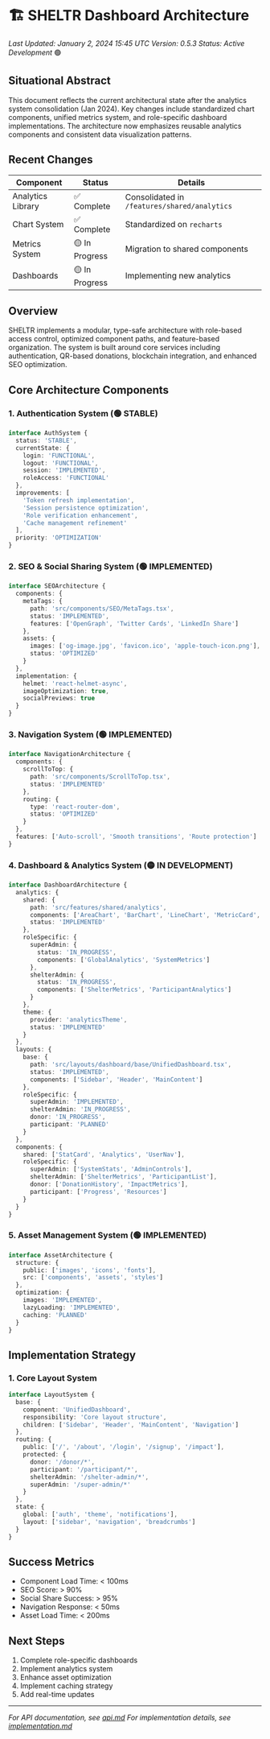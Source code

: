 # 🏗️ SHELTR Dashboard Architecture
*Last Updated: January 2, 2024 15:45 UTC*
*Version: 0.5.3*
*Status: Active Development* 🟢

## Situational Abstract
This document reflects the current architectural state after the analytics system consolidation (Jan 2024). Key changes include standardized chart components, unified metrics system, and role-specific dashboard implementations. The architecture now emphasizes reusable analytics components and consistent data visualization patterns.

## Recent Changes
| Component | Status | Details |
|-----------|---------|---------|
| Analytics Library | ✅ Complete | Consolidated in `/features/shared/analytics` |
| Chart System | ✅ Complete | Standardized on `recharts` |
| Metrics System | 🟡 In Progress | Migration to shared components |
| Dashboards | 🟡 In Progress | Implementing new analytics |

## Overview
SHELTR implements a modular, type-safe architecture with role-based access control, optimized component paths, and feature-based organization. The system is built around core services including authentication, QR-based donations, blockchain integration, and enhanced SEO optimization.

## Core Architecture Components

### 1. Authentication System (🟢 STABLE)
```typescript
interface AuthSystem {
  status: 'STABLE',
  currentState: {
    login: 'FUNCTIONAL',
    logout: 'FUNCTIONAL',
    session: 'IMPLEMENTED',
    roleAccess: 'FUNCTIONAL'
  },
  improvements: [
    'Token refresh implementation',
    'Session persistence optimization',
    'Role verification enhancement',
    'Cache management refinement'
  ],
  priority: 'OPTIMIZATION'
}
```

### 2. SEO & Social Sharing System (🟢 IMPLEMENTED)
```typescript
interface SEOArchitecture {
  components: {
    metaTags: {
      path: 'src/components/SEO/MetaTags.tsx',
      status: 'IMPLEMENTED',
      features: ['OpenGraph', 'Twitter Cards', 'LinkedIn Share']
    },
    assets: {
      images: ['og-image.jpg', 'favicon.ico', 'apple-touch-icon.png'],
      status: 'OPTIMIZED'
    }
  },
  implementation: {
    helmet: 'react-helmet-async',
    imageOptimization: true,
    socialPreviews: true
  }
}
```

### 3. Navigation System (🟢 IMPLEMENTED)
```typescript
interface NavigationArchitecture {
  components: {
    scrollToTop: {
      path: 'src/components/ScrollToTop.tsx',
      status: 'IMPLEMENTED'
    },
    routing: {
      type: 'react-router-dom',
      status: 'OPTIMIZED'
    }
  },
  features: ['Auto-scroll', 'Smooth transitions', 'Route protection']
}
```

### 4. Dashboard & Analytics System (🟡 IN DEVELOPMENT)
```typescript
interface DashboardArchitecture {
  analytics: {
    shared: {
      path: 'src/features/shared/analytics',
      components: ['AreaChart', 'BarChart', 'LineChart', 'MetricCard', 'DonationMap'],
      status: 'IMPLEMENTED'
    },
    roleSpecific: {
      superAdmin: {
        status: 'IN_PROGRESS',
        components: ['GlobalAnalytics', 'SystemMetrics']
      },
      shelterAdmin: {
        status: 'IN_PROGRESS',
        components: ['ShelterMetrics', 'ParticipantAnalytics']
      }
    },
    theme: {
      provider: 'analyticsTheme',
      status: 'IMPLEMENTED'
    }
  },
  layouts: {
    base: {
      path: 'src/layouts/dashboard/base/UnifiedDashboard.tsx',
      status: 'IMPLEMENTED',
      components: ['Sidebar', 'Header', 'MainContent']
    },
    roleSpecific: {
      superAdmin: 'IMPLEMENTED',
      shelterAdmin: 'IN_PROGRESS',
      donor: 'IN_PROGRESS',
      participant: 'PLANNED'
    }
  },
  components: {
    shared: ['StatCard', 'Analytics', 'UserNav'],
    roleSpecific: {
      superAdmin: ['SystemStats', 'AdminControls'],
      shelterAdmin: ['ShelterMetrics', 'ParticipantList'],
      donor: ['DonationHistory', 'ImpactMetrics'],
      participant: ['Progress', 'Resources']
    }
  }
}
```

### 5. Asset Management System (🟢 IMPLEMENTED)
```typescript
interface AssetArchitecture {
  structure: {
    public: ['images', 'icons', 'fonts'],
    src: ['components', 'assets', 'styles']
  },
  optimization: {
    images: 'IMPLEMENTED',
    lazyLoading: 'IMPLEMENTED',
    caching: 'PLANNED'
  }
}
```

## Implementation Strategy

### 1. Core Layout System
```typescript
interface LayoutSystem {
  base: {
    component: 'UnifiedDashboard',
    responsibility: 'Core layout structure',
    children: ['Sidebar', 'Header', 'MainContent', 'Navigation']
  },
  routing: {
    public: ['/', '/about', '/login', '/signup', '/impact'],
    protected: {
      donor: '/donor/*',
      participant: '/participant/*',
      shelterAdmin: '/shelter-admin/*',
      superAdmin: '/super-admin/*'
    }
  },
  state: {
    global: ['auth', 'theme', 'notifications'],
    layout: ['sidebar', 'navigation', 'breadcrumbs']
  }
}
```

## Success Metrics
- Component Load Time: < 100ms
- SEO Score: > 90%
- Social Share Success: > 95%
- Navigation Response: < 50ms
- Asset Load Time: < 200ms

## Next Steps
1. Complete role-specific dashboards
2. Implement analytics system
3. Enhance asset optimization
4. Implement caching strategy
5. Add real-time updates

---
*For API documentation, see [api.md](./api.md)*
*For implementation details, see [implementation.md](./implementation.md)*
